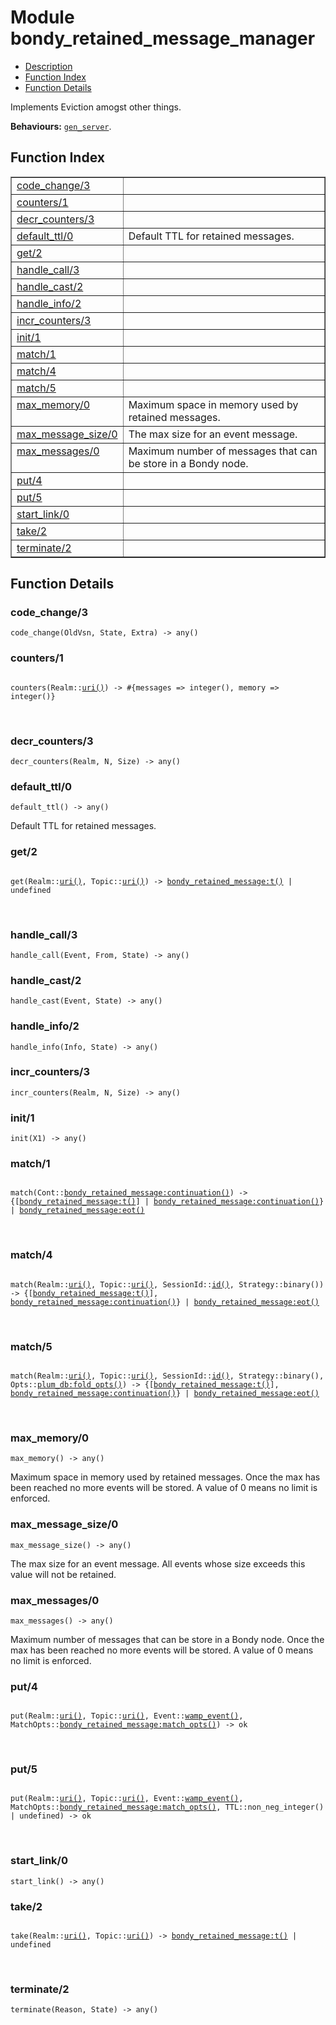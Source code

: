

# Module bondy_retained_message_manager #
* [Description](#description)
* [Function Index](#index)
* [Function Details](#functions)

Implements Eviction amogst other things.

__Behaviours:__ [`gen_server`](gen_server.md).

<a name="index"></a>

## Function Index ##


<table width="100%" border="1" cellspacing="0" cellpadding="2" summary="function index"><tr><td valign="top"><a href="#code_change-3">code_change/3</a></td><td></td></tr><tr><td valign="top"><a href="#counters-1">counters/1</a></td><td></td></tr><tr><td valign="top"><a href="#decr_counters-3">decr_counters/3</a></td><td></td></tr><tr><td valign="top"><a href="#default_ttl-0">default_ttl/0</a></td><td>Default TTL for retained messages.</td></tr><tr><td valign="top"><a href="#get-2">get/2</a></td><td></td></tr><tr><td valign="top"><a href="#handle_call-3">handle_call/3</a></td><td></td></tr><tr><td valign="top"><a href="#handle_cast-2">handle_cast/2</a></td><td></td></tr><tr><td valign="top"><a href="#handle_info-2">handle_info/2</a></td><td></td></tr><tr><td valign="top"><a href="#incr_counters-3">incr_counters/3</a></td><td></td></tr><tr><td valign="top"><a href="#init-1">init/1</a></td><td></td></tr><tr><td valign="top"><a href="#match-1">match/1</a></td><td></td></tr><tr><td valign="top"><a href="#match-4">match/4</a></td><td></td></tr><tr><td valign="top"><a href="#match-5">match/5</a></td><td></td></tr><tr><td valign="top"><a href="#max_memory-0">max_memory/0</a></td><td>Maximum space in memory used by retained messages.</td></tr><tr><td valign="top"><a href="#max_message_size-0">max_message_size/0</a></td><td>The max size for an event message.</td></tr><tr><td valign="top"><a href="#max_messages-0">max_messages/0</a></td><td>Maximum number of messages that can be store in a Bondy node.</td></tr><tr><td valign="top"><a href="#put-4">put/4</a></td><td></td></tr><tr><td valign="top"><a href="#put-5">put/5</a></td><td></td></tr><tr><td valign="top"><a href="#start_link-0">start_link/0</a></td><td></td></tr><tr><td valign="top"><a href="#take-2">take/2</a></td><td></td></tr><tr><td valign="top"><a href="#terminate-2">terminate/2</a></td><td></td></tr></table>


<a name="functions"></a>

## Function Details ##

<a name="code_change-3"></a>

### code_change/3 ###

`code_change(OldVsn, State, Extra) -> any()`

<a name="counters-1"></a>

### counters/1 ###

<pre><code>
counters(Realm::<a href="#type-uri">uri()</a>) -&gt; #{messages =&gt; integer(), memory =&gt; integer()}
</code></pre>
<br />

<a name="decr_counters-3"></a>

### decr_counters/3 ###

`decr_counters(Realm, N, Size) -> any()`

<a name="default_ttl-0"></a>

### default_ttl/0 ###

`default_ttl() -> any()`

Default TTL for retained messages.

<a name="get-2"></a>

### get/2 ###

<pre><code>
get(Realm::<a href="#type-uri">uri()</a>, Topic::<a href="#type-uri">uri()</a>) -&gt; <a href="bondy_retained_message.md#type-t">bondy_retained_message:t()</a> | undefined
</code></pre>
<br />

<a name="handle_call-3"></a>

### handle_call/3 ###

`handle_call(Event, From, State) -> any()`

<a name="handle_cast-2"></a>

### handle_cast/2 ###

`handle_cast(Event, State) -> any()`

<a name="handle_info-2"></a>

### handle_info/2 ###

`handle_info(Info, State) -> any()`

<a name="incr_counters-3"></a>

### incr_counters/3 ###

`incr_counters(Realm, N, Size) -> any()`

<a name="init-1"></a>

### init/1 ###

`init(X1) -> any()`

<a name="match-1"></a>

### match/1 ###

<pre><code>
match(Cont::<a href="bondy_retained_message.md#type-continuation">bondy_retained_message:continuation()</a>) -&gt; {[<a href="bondy_retained_message.md#type-t">bondy_retained_message:t()</a>] | <a href="bondy_retained_message.md#type-continuation">bondy_retained_message:continuation()</a>} | <a href="bondy_retained_message.md#type-eot">bondy_retained_message:eot()</a>
</code></pre>
<br />

<a name="match-4"></a>

### match/4 ###

<pre><code>
match(Realm::<a href="#type-uri">uri()</a>, Topic::<a href="#type-uri">uri()</a>, SessionId::<a href="#type-id">id()</a>, Strategy::binary()) -&gt; {[<a href="bondy_retained_message.md#type-t">bondy_retained_message:t()</a>], <a href="bondy_retained_message.md#type-continuation">bondy_retained_message:continuation()</a>} | <a href="bondy_retained_message.md#type-eot">bondy_retained_message:eot()</a>
</code></pre>
<br />

<a name="match-5"></a>

### match/5 ###

<pre><code>
match(Realm::<a href="#type-uri">uri()</a>, Topic::<a href="#type-uri">uri()</a>, SessionId::<a href="#type-id">id()</a>, Strategy::binary(), Opts::<a href="/Volumes/Work/Leapsight/bondy/_build/default/lib/plum_db/doc/plum_db.md#type-fold_opts">plum_db:fold_opts()</a>) -&gt; {[<a href="bondy_retained_message.md#type-t">bondy_retained_message:t()</a>], <a href="bondy_retained_message.md#type-continuation">bondy_retained_message:continuation()</a>} | <a href="bondy_retained_message.md#type-eot">bondy_retained_message:eot()</a>
</code></pre>
<br />

<a name="max_memory-0"></a>

### max_memory/0 ###

`max_memory() -> any()`

Maximum space in memory used by retained messages.
Once the max has been reached no more events will be stored.
A value of 0 means no limit is enforced.

<a name="max_message_size-0"></a>

### max_message_size/0 ###

`max_message_size() -> any()`

The max size for an event message.
All events whose size exceeds this value will not be retained.

<a name="max_messages-0"></a>

### max_messages/0 ###

`max_messages() -> any()`

Maximum number of messages that can be store in a Bondy node.
Once the max has been reached no more events will be stored.
A value of 0 means no limit is enforced.

<a name="put-4"></a>

### put/4 ###

<pre><code>
put(Realm::<a href="#type-uri">uri()</a>, Topic::<a href="#type-uri">uri()</a>, Event::<a href="#type-wamp_event">wamp_event()</a>, MatchOpts::<a href="bondy_retained_message.md#type-match_opts">bondy_retained_message:match_opts()</a>) -&gt; ok
</code></pre>
<br />

<a name="put-5"></a>

### put/5 ###

<pre><code>
put(Realm::<a href="#type-uri">uri()</a>, Topic::<a href="#type-uri">uri()</a>, Event::<a href="#type-wamp_event">wamp_event()</a>, MatchOpts::<a href="bondy_retained_message.md#type-match_opts">bondy_retained_message:match_opts()</a>, TTL::non_neg_integer() | undefined) -&gt; ok
</code></pre>
<br />

<a name="start_link-0"></a>

### start_link/0 ###

`start_link() -> any()`

<a name="take-2"></a>

### take/2 ###

<pre><code>
take(Realm::<a href="#type-uri">uri()</a>, Topic::<a href="#type-uri">uri()</a>) -&gt; <a href="bondy_retained_message.md#type-t">bondy_retained_message:t()</a> | undefined
</code></pre>
<br />

<a name="terminate-2"></a>

### terminate/2 ###

`terminate(Reason, State) -> any()`

